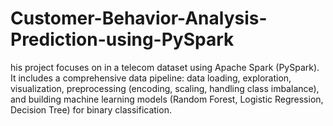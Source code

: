 # Customer-Behavior-Analysis-Prediction-using-PySpark
his project focuses on in a telecom dataset using Apache Spark (PySpark). It includes a comprehensive data pipeline: data loading, exploration, visualization, preprocessing (encoding, scaling, handling class imbalance), and building machine learning models (Random Forest, Logistic Regression, Decision Tree) for binary classification.
